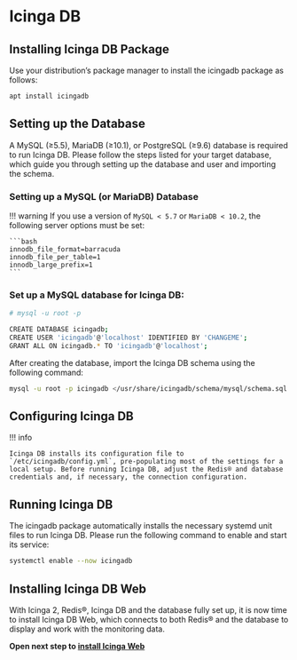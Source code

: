 # Icinga DB

## Installing Icinga DB Package
Use your distribution’s package manager to install the icingadb package as follows:

```bash
apt install icingadb
```


## Setting up the Database

A MySQL (≥5.5), MariaDB (≥10.1), or PostgreSQL (≥9.6) database is required to run Icinga DB. Please follow the steps listed for your target database, which guide you through setting up the database and user and importing the schema.

### Setting up a MySQL (or MariaDB) Database

!!! warning 
    If you use a version of `MySQL < 5.7` or `MariaDB < 10.2`, the following server options must be set:


    ```bash
    innodb_file_format=barracuda
    innodb_file_per_table=1
    innodb_large_prefix=1
    ```
### Set up a MySQL database for Icinga DB:

```bash
# mysql -u root -p

CREATE DATABASE icingadb;
CREATE USER 'icingadb'@'localhost' IDENTIFIED BY 'CHANGEME';
GRANT ALL ON icingadb.* TO 'icingadb'@'localhost';
```

After creating the database, import the Icinga DB schema using the following command:


```bash
mysql -u root -p icingadb </usr/share/icingadb/schema/mysql/schema.sql
```

## Configuring Icinga DB

!!! info 

    Icinga DB installs its configuration file to `/etc/icingadb/config.yml`, pre-populating most of the settings for a local setup. Before running Icinga DB, adjust the Redis® and database credentials and, if necessary, the connection configuration.


## Running Icinga DB
The icingadb package automatically installs the necessary systemd unit files to run Icinga DB. Please run the following command to enable and start its service:

```bash
systemctl enable --now icingadb
```

## Installing Icinga DB Web
With Icinga 2, Redis®, Icinga DB and the database fully set up, it is now time to install Icinga DB Web, which connects to both Redis® and the database to display and work with the monitoring data.

**Open next step to [install Icinga Web](03-icingaweb.md)**